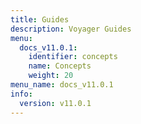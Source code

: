 ```yaml
---
title: Guides
description: Voyager Guides
menu:
  docs_v11.0.1:
    identifier: concepts
    name: Concepts
    weight: 20
menu_name: docs_v11.0.1
info:
  version: v11.0.1
---
```


